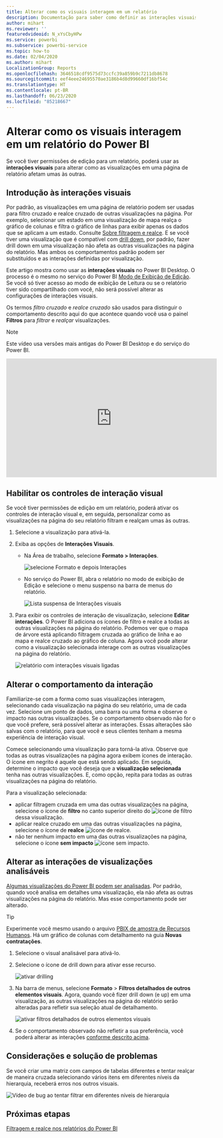 ```yaml
---
title: Alterar como os visuais interagem em um relatório
description: Documentação para saber como definir as interações visuais em um relatório de serviço do Microsoft Power BI e um relatório do Power BI Desktop.
author: mihart
ms.reviewer: ''
featuredvideoid: N_xYsCbyHPw
ms.service: powerbi
ms.subservice: powerbi-service
ms.topic: how-to
ms.date: 02/04/2020
ms.author: mihart
LocalizationGroup: Reports
ms.openlocfilehash: 3646518cdf9575d73ccfc39a859b9c7211db8678
ms.sourcegitcommit: eef4eee24695570ae3186b4d8d99660df16bf54c
ms.translationtype: HT
ms.contentlocale: pt-BR
ms.lasthandoff: 06/23/2020
ms.locfileid: "85218667"
---
```

# <a name="change-how-visuals-interact-in-a-power-bi-report"></a>Alterar como os visuais interagem em um relatório do Power BI
Se você tiver permissões de edição para um relatório, poderá usar as **interações visuais** para alterar como as visualizações em uma página de relatório afetam umas às outras. 

## <a name="introduction-to-visual-interactions"></a>Introdução às interações visuais
Por padrão, as visualizações em uma página de relatório podem ser usadas para filtro cruzado e realce cruzado de outras visualizações na página.
Por exemplo, selecionar um estado em uma visualização de mapa realça o gráfico de colunas e filtra o gráfico de linhas para exibir apenas os dados que se aplicam a um estado.
Consulte [Sobre filtragem e realce](power-bi-reports-filters-and-highlighting.md). E se você tiver uma visualização que é compatível com [drill down](../consumer/end-user-drill.md), por padrão, fazer drill down em uma visualização não afeta as outras visualizações na página do relatório. Mas ambos os comportamentos padrão podem ser substituídos e as interações definidas por visualização.

Este artigo mostra como usar as **interações visuais** no Power BI Desktop. O processo é o mesmo no serviço do Power BI [Modo de Exibição de Edição](service-interact-with-a-report-in-editing-view.md). Se você só tiver acesso ao modo de exibição de Leitura ou se o relatório tiver sido compartilhado com você, não será possível alterar as configurações de interações visuais.

Os termos *filtro cruzado* e *realce cruzado* são usados para distinguir o comportamento descrito aqui do que acontece quando você usa o painel **Filtros** para *filtrar* e *realçar* visualizações.  

> [!NOTE]
> Este vídeo usa versões mais antigas do Power BI Desktop e do serviço do Power BI. 
>
>

<iframe width="560" height="315" src="https://www.youtube.com/embed/N_xYsCbyHPw?list=PL1N57mwBHtN0JFoKSR0n-tBkUJHeMP2cP" frameborder="0" allowfullscreen></iframe>


## <a name="enable-the-visual-interaction-controls"></a>Habilitar os controles de interação visual
Se você tiver permissões de edição em um relatório, poderá ativar os controles de interação visual e, em seguida, personalizar como as visualizações na página do seu relatório filtram e realçam umas às outras. 

1. Selecione a visualização para ativá-la.  
2. Exiba as opções de **Interações Visuais**.
    

    - Na Área de trabalho, selecione **Formato > Interações**.

        ![selecione Formato e depois Interações](media/service-reports-visual-interactions/power-bi-interaction.png)

    - No serviço do Power BI, abra o relatório no modo de exibição de Edição e selecione o menu suspenso na barra de menus do relatório.

        ![Lista suspensa de Interações visuais](media/service-reports-visual-interactions/power-bi-service.png)

3. Para exibir os controles de interação de visualização, selecione **Editar interações**. O Power BI adiciona os ícones de filtro e realce a todas as outras visualizações na página do relatório. Podemos ver que o mapa de árvore está aplicando filtragem cruzada ao gráfico de linha e ao mapa e realce cruzado ao gráfico de coluna. Agora você pode alterar como a visualização selecionada interage com as outras visualizações na página do relatório.
   
    ![relatório com interações visuais ligadas](media/service-reports-visual-interactions/power-bi-turn-on.png)


## <a name="change-the-interaction-behavior"></a>Alterar o comportamento da interação
Familiarize-se com a forma como suas visualizações interagem, selecionando cada visualização na página do seu relatório, uma de cada vez.  Selecione um ponto de dados, uma barra ou uma forma e observe o impacto nas outras visualizações. Se o comportamento observado não for o que você prefere, será possível alterar as interações. Essas alterações são salvas com o relatório, para que você e seus clientes tenham a mesma experiência de interação visual.


Comece selecionando uma visualização para torná-la ativa.  Observe que todas as outras visualizações na página agora exibem ícones de interação. O ícone em negrito é aquele que está sendo aplicado. Em seguida, determine o impacto que você deseja que a **visualização selecionada** tenha nas outras visualizações.  E, como opção, repita para todas as outras visualizações na página do relatório.

Para a visualização selecionada:
   
   * aplicar filtragem cruzada em uma das outras visualizações na página, selecione o ícone de **filtro** no canto superior direito do ![ícone de filtro](media/service-reports-visual-interactions/power-bi-filter-icon.png) dessa visualização.
   * aplicar realce cruzado em uma das outras visualizações na página, selecione o ícone de **realce** ![ícone de realce](media/service-reports-visual-interactions/power-bi-highlight-icon.png).
   * não ter nenhum impacto em uma das outras visualizações na página, selecione o ícone **sem impacto** ![ícone sem impacto](media/service-reports-visual-interactions/power-bi-no-impact.png).

## <a name="change-the-interactions-of-drillable-visualizations"></a>Alterar as interações de visualizações analisáveis
[Algumas visualizações do Power BI podem ser analisadas](../consumer/end-user-drill.md). Por padrão, quando você analisa em detalhes uma visualização, ela não afeta as outras visualizações na página do relatório. Mas esse comportamento pode ser alterado. 

> [!TIP]
> Experimente você mesmo usando o arquivo [PBIX de amostra de Recursos Humanos](https://download.microsoft.com/download/6/9/5/69503155-05A5-483E-829A-F7B5F3DD5D27/Human%20Resources%20Sample%20PBIX.pbix). Há um gráfico de colunas com detalhamento na guia **Novas contratações**.
>

1. Selecione o visual analisável para ativá-lo. 

2. Selecione o ícone de drill down para ativar esse recurso.

    ![ativar drilling](media/service-reports-visual-interactions/power-bi-drill-down.png)

2. Na barra de menus, selecione **Formato** > **Filtros detalhados de outros elementos visuais**.  Agora, quando você fizer drill down (e up) em uma visualização, as outras visualizações na página do relatório serão alteradas para refletir sua seleção atual de detalhamento. 

    ![ativar filtros detalhados de outros elementos visuais](media/service-reports-visual-interactions/power-bi-drill.png)

3. Se o comportamento observado não refletir a sua preferência, você poderá alterar as interações [conforme descrito acima](#change-the-interaction-behavior).

## <a name="considerations-and-troubleshooting"></a>Considerações e solução de problemas
Se você criar uma matriz com campos de tabelas diferentes e tentar realçar de maneira cruzada selecionando vários itens em diferentes níveis da hierarquia, receberá erros nos outros visuais. 

![Vídeo de bug ao tentar filtrar em diferentes níveis de hierarquia](media/service-reports-visual-interactions/cross-highlight.gif)
    
## <a name="next-steps"></a>Próximas etapas
[Filtragem e realce nos relatórios do Power BI](power-bi-reports-filters-and-highlighting.md)
